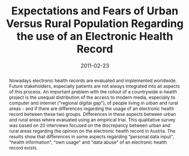 ---
abstract: Nowadays electronic health records are evaluated  and implemented worldwide.
  Future stakeholders, especially  patients are not always integrated into all aspects
  of this  process. An important problem with the rollout of a  countrywide e-health
  project is the unequal distribution of the  access to modern media, especially to
  computer and internet  ("regional digital gap"), of people living in urban and rural  areas
  - and if there are differences regarding the usage of an  electronic health record
  between these two groups. Differences  in these aspects between urban and rural
  areas where  evaluated using an empirical trial. This qualitative survey was  based
  on 20 interviews focused on the discrepancy between  urban and rural areas regarding
  the opinion on the electronic  health record in Austria. The results show that differences
  in  some aspects regarding "personal data input", "health  information", "own usage"
  and "data abuse" of an electronic  health record exists.
authors:
- René Baranyi
- Susanne Schinkinger
- Wolfgang Schramm
- Thomas Grechenig
date: '2011-02-23'
featured: false
links:
- name: Publik
  url: https://publik.tuwien.ac.at/showentry.php?ID=205747&lang=2
publication: 'Vortrag: Third International Conference on eHealth, Telemedicine, and
  Social Medicine (eTELEMED 2011), Gosier, Guadeloupe, France; 23.02.2011 - 28.02.2011;
  in: "Proceedings of the Third International Conference on eHealth, Telemedicine,
  and Social Medicine", IARIA, (2011), ISBN: 978-1-61208-119-9; S. 169 - 174'
publication_types:
- '1'
publishDate: '2011-02-23'
title: Expectations and Fears of Urban Versus Rural Population Regarding the use of
  an Electronic Health Record
url_pdf: ''
---